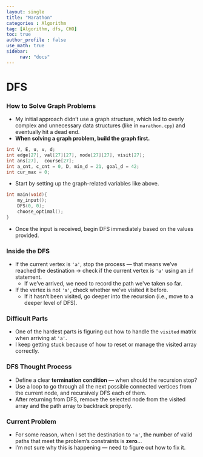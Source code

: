 ```yaml
---
layout: single
title: "Marathon"
categories : Algorithm
tag: [Algorithm, dfs, CHO]
toc: true
author_profile : false
use_math: true
sidebar:
     nav: "docs"
---
```


# DFS

### How to Solve Graph Problems
* My initial approach didn’t use a graph structure, which led to overly complex and unnecessary data structures (like in `marathon.cpp`) and eventually hit a dead end.
* **When solving a graph problem, build the graph first.**

```c++
int V, E, u, v, d;
int edge[27], val[27][27], node[27][27], visit[27];
int ans[27],  course[27];
int a_cnt, c_cnt = 0, D, min_d = 21, goal_d = 42;
int cur_max = 0;
```

* Start by setting up the graph-related variables like above.

```c++
int	main(void){
	my_input();
	DFS(0, 0);
	choose_optimal();
}
```

* Once the input is received, begin DFS immediately based on the values provided.

### Inside the DFS

* If the current vertex is `'a'`, stop the process — that means we’ve reached the destination → check if the current vertex is `'a'` using an `if` statement.
  * If we’ve arrived, we need to record the path we've taken so far.
* If the vertex is not `'a'`, check whether we’ve visited it before.
  * If it hasn’t been visited, go deeper into the recursion (i.e., move to a deeper level of DFS).

### Difficult Parts
* One of the hardest parts is figuring out how to handle the `visited` matrix when arriving at `'a'`.
* I keep getting stuck because of how to reset or manage the visited array correctly.

### DFS Thought Process
* Define a clear **termination condition** — when should the recursion stop?
* Use a loop to go through all the next possible connected vertices from the current node, and recursively DFS each of them.
* After returning from DFS, remove the selected node from the visited array and the path array to backtrack properly.

### Current Problem
* For some reason, when I set the destination to `'a'`, the number of valid paths that meet the problem’s constraints is **zero**...
* I’m not sure why this is happening — need to figure out how to fix it.
